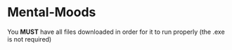 # Mental-Moods
You **MUST** have all files downloaded in order for it to run properly (the .exe is not required)
